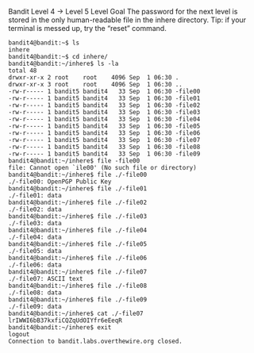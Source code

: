 Bandit Level 4 → Level 5
Level Goal
The password for the next level is stored in the only human-readable file in the inhere directory. Tip: if your 
terminal is messed up, try the “reset” command.

    bandit4@bandit:~$ ls
    inhere
    bandit4@bandit:~$ cd inhere/
    bandit4@bandit:~/inhere$ ls -la
    total 48
    drwxr-xr-x 2 root    root    4096 Sep  1 06:30 .
    drwxr-xr-x 3 root    root    4096 Sep  1 06:30 ..
    -rw-r----- 1 bandit5 bandit4   33 Sep  1 06:30 -file00
    -rw-r----- 1 bandit5 bandit4   33 Sep  1 06:30 -file01
    -rw-r----- 1 bandit5 bandit4   33 Sep  1 06:30 -file02
    -rw-r----- 1 bandit5 bandit4   33 Sep  1 06:30 -file03
    -rw-r----- 1 bandit5 bandit4   33 Sep  1 06:30 -file04
    -rw-r----- 1 bandit5 bandit4   33 Sep  1 06:30 -file05
    -rw-r----- 1 bandit5 bandit4   33 Sep  1 06:30 -file06
    -rw-r----- 1 bandit5 bandit4   33 Sep  1 06:30 -file07
    -rw-r----- 1 bandit5 bandit4   33 Sep  1 06:30 -file08
    -rw-r----- 1 bandit5 bandit4   33 Sep  1 06:30 -file09
    bandit4@bandit:~/inhere$ file -file00
    file: Cannot open `ile00' (No such file or directory)
    bandit4@bandit:~/inhere$ file ./-file00
    ./-file00: OpenPGP Public Key
    bandit4@bandit:~/inhere$ file ./-file01
    ./-file01: data
    bandit4@bandit:~/inhere$ file ./-file02
    ./-file02: data
    bandit4@bandit:~/inhere$ file ./-file03
    ./-file03: data
    bandit4@bandit:~/inhere$ file ./-file04
    ./-file04: data
    bandit4@bandit:~/inhere$ file ./-file05
    ./-file05: data
    bandit4@bandit:~/inhere$ file ./-file06
    ./-file06: data
    bandit4@bandit:~/inhere$ file ./-file07
    ./-file07: ASCII text
    bandit4@bandit:~/inhere$ file ./-file08
    ./-file08: data
    bandit4@bandit:~/inhere$ file ./-file09
    ./-file09: data
    bandit4@bandit:~/inhere$ cat ./-file07
    lrIWWI6bB37kxfiCQZqUdOIYfr6eEeqR
    bandit4@bandit:~/inhere$ exit
    logout
    Connection to bandit.labs.overthewire.org closed.